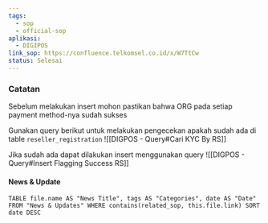 ```yaml
---
tags:
  - sop
  - official-sop
aplikasi:
  - DIGIPOS
link_sop: https://confluence.telkomsel.co.id/x/W7TtCw
status: Selesai
---
```

### Catatan

Sebelum melakukan insert mohon pastikan bahwa ORG pada setiap payment method-nya sudah sukses

Gunakan query berikut untuk melakukan pengecekan apakah sudah ada di table `reseller_registration`
![[DIGPOS - Query#Cari KYC By RS]]

Jika sudah ada dapat dilakukan insert menggunakan query
![[DIGPOS - Query#Insert Flagging Success RS]]

#### News & Update
```dataview
TABLE file.name AS "News Title", tags AS "Categories", date AS "Date" FROM "News & Updates" WHERE contains(related_sop, this.file.link) SORT date DESC
```

